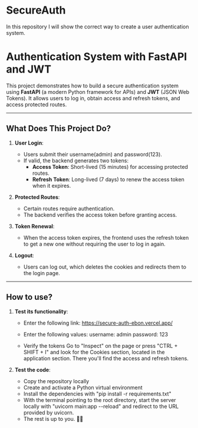 # SecureAuth
In this repository I will show the correct way to create a user authentication system.

# Authentication System with FastAPI and JWT

This project demonstrates how to build a secure authentication system using **FastAPI** (a modern Python framework for APIs) and **JWT** (JSON Web Tokens). It allows users to log in, obtain access and refresh tokens, and access protected routes.

---

## What Does This Project Do?

1. **User Login**:
   - Users submit their username(admin) and password(123).
   - If valid, the backend generates two tokens:
     - **Access Token**: Short-lived (15 minutes) for accessing protected routes.
     - **Refresh Token**: Long-lived (7 days) to renew the access token when it expires.

2. **Protected Routes**:
   - Certain routes require authentication.
   - The backend verifies the access token before granting access.

3. **Token Renewal**:
   - When the access token expires, the frontend uses the refresh token to get a new one without requiring the user to log in again.

4. **Logout**:
   - Users can log out, which deletes the cookies and redirects them to the login page.

---

## How to use?

1. **Test its functionality**:
   - Enter the following link:
        https://secure-auth-ebon.vercel.app/

   - Enter the following values:
        username: admin
        password: 123

   - Verify the tokens
        Go to "Inspect" on the page or press "CTRL + SHIFT + I" and look for the Cookies section, located in the
        application section.
        There you'll find the access and refresh tokens.
     
2. **Test the code**:
   - Copy the repository locally
   - Create and activate a Python virtual environment
   - Install the dependencies with "pip install -r requirements.txt"
   - With the terminal pointing to the root directory, start the server locally with "uvicorn main:app --reload"
     and redirect to the URL provided by uvicorn.
   - The rest is up to you. 🚬🗿
   





